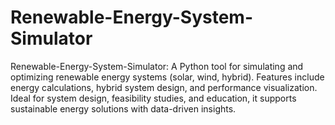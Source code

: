 # Renewable-Energy-System-Simulator
Renewable-Energy-System-Simulator: A Python tool for simulating and optimizing renewable energy systems (solar, wind, hybrid). Features include energy calculations, hybrid system design, and performance visualization. Ideal for system design, feasibility studies, and education, it supports sustainable energy solutions with data-driven insights.
